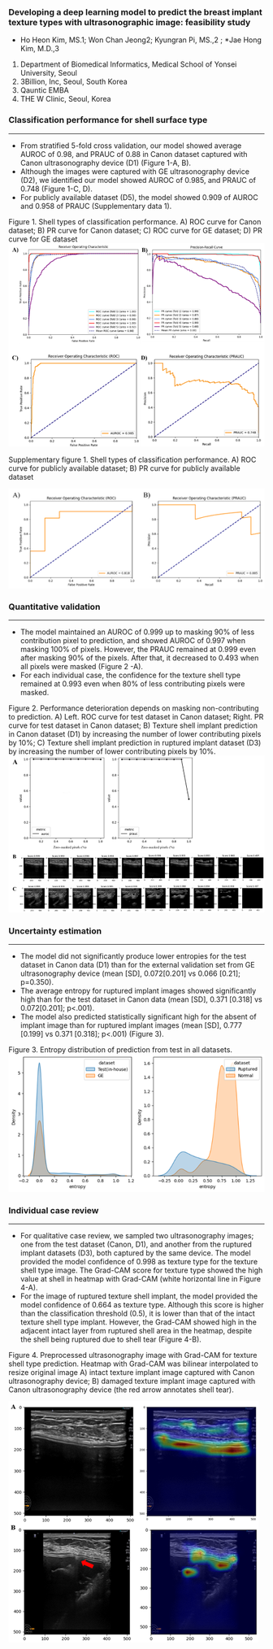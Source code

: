 ### Developing a deep learning model to predict the breast implant texture types with ultrasonographic image: feasibility study 
- Ho Heon Kim, MS.1; Won Chan Jeong2;  Kyungran Pi, MS.,2 ; *Jae Hong Kim, M.D.,3
1. Department of Biomedical Informatics, Medical School of Yonsei University, Seoul
2. 3Billion, Inc, Seoul, South Korea
3. Qauntic EMBA
4. THE W Clinic, Seoul, Korea


### Classification performance for shell surface type 
-----
- From stratified 5-fold cross validation, our model showed average AUROC of 0.98, and PRAUC of 0.88 in Canon dataset captured with Canon ultrasonography device (D1) (Figure 1-A, B). 
- Although the images were captured with GE ultrasonography device (D2), we identified our model showed AUROC of 0.985, and PRAUC of 0.748 (Figure 1-C, D). 
- For publicly available dataset (D5), the model showed 0.909 of AUROC and 0.958 of PRAUC (Supplementary data 1).

Figure 1. Shell types of classification performance. A) ROC curve for Canon dataset; B) PR curve for Canon dataset; C) ROC curve for GE dataset; D) PR curve for GE dataset
![Figure 1](data/readme/figure1.png)

Supplementary figure 1. Shell types of classification performance. A) ROC curve for publicly available dataset; B) PR curve for publicly available dataset

![Supplementary Figure 1](data/readme/supplementary_figure_1.png)


### Quantitative validation
-----
- The model maintained an AUROC of 0.999 up to masking 90% of less contribution pixel to prediction, and showed AUROC of 0.997 when masking 100% of pixels. However, the PRAUC remained at 0.999 even after masking 90% of the pixels. After that, it decreased to 0.493 when all pixels were masked (Figure 2 -A). 
- For each individual case, the confidence for the texture shell type remained at 0.993 even when 80% of less contributing pixels were masked. 

Figure 2. Performance deterioration depends on masking non-contributing to prediction. A) Left. ROC curve for test dataset in Canon dataset; Right. PR curve for test dataset in Canon dataset; B) Texture shell implant prediction in Canon dataset (D1) by increasing the number of lower contributing pixels by 10%; C) Texture shell implant prediction in ruptured implant dataset (D3) by increasing the number of lower contributing pixels by 10%.
![alt text](data/readme/figure2.png)


### Uncertainty estimation
-----
- The model did not significantly produce lower entropies for the test dataset in Canon data (D1) than for the external validation set from GE ultrasonography device (mean [SD], 0.072[0.201] vs 0.066 [0.21]; p=0.350). 
- The average entropy for ruptured implant images showed significantly high than for the test dataset in Canon data (mean [SD], 0.371 [0.318] vs 0.072[0.201]; p<.001). 
- The model also predicted statistically significant high for the absent of implant image than for ruptured implant images (mean [SD], 0.777 [0.199] vs 0.371 [0.318]; p<.001) (Figure 3).

Figure 3. Entropy distribution of prediction from test in all datasets.
![alt text](data/readme/figure3.png)


### Individual case review
-----
- For qualitative case review, we sampled two ultrasonography images; one from the test dataset (Canon, D1), and another from the ruptured implant datasets (D3), both captured by the same device. The model provided the model confidence of 0.998 as texture type for the texture shell type image. The Grad-CAM score for texture type showed the high value at shell in heatmap with Grad-CAM (white horizontal line in Figure 4-A). 
- For the image of ruptured texture shell implant, the model provided the model confidence of 0.664 as texture type. Although this score is higher than the classification threshold (0.5), it is lower than that of the intact texture shell type implant. However, the Grad-CAM showed high in the adjacent intact layer from ruptured shell area in the heatmap, despite the shell being ruptured due to shell tear (Figure 4-B).

Figure 4. Preprocessed ultrasonography image with Grad-CAM for texture shell type prediction. Heatmap with Grad-CAM was bilinear interpolated to resize original image A) intact texture implant image captured with Canon ultrasonography device; B) damaged texture implant image captured with Canon ultrasonography device (the red arrow annotates shell tear).

![alt text](data/readme/figure4.png)